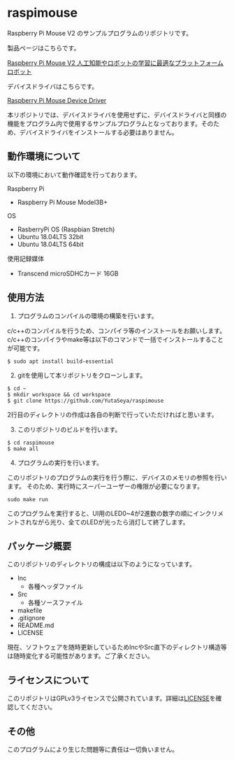 # raspimouse

Raspberry Pi Mouse V2 のサンプルプログラムのリポジトリです。

製品ページはこちらです。

[Raspberry Pi Mouse V2 人工知能やロボットの学習に最適なプラットフォームロボット](https://www.rt-net.jp/products/raspimouse2)

デバイスドライバはこちらです。

[Raspberry Pi Mouse Device Driver](https://github.com/rt-net/RaspberryPiMouse)

本リポジトリでは、デバイスドライバを使用せずに、デバイスドライバと同様の機能をプログラム内で使用するサンプルプログラムとなっております。そのため、デバイスドライバをインストールする必要はありません。

## 動作環境について
以下の環境において動作確認を行っております。

Raspberry Pi
- Raspberry Pi Mouse Model3B+
  
OS
- RasberryPi OS (Raspbian Stretch)
- Ubuntu 18.04LTS 32bit
- Ubuntu 18.04LTS 64bit

使用記録媒体
- Transcend microSDHCカード 16GB

## 使用方法
1. プログラムのコンパイルの環境の構築を行います。
 
c/c++のコンパイルを行うため、コンパイラ等のインストールをお願いします。
c/c++のコンパイラやmake等は以下のコマンドで一括でインストールすることが可能です。
```
$ sudo apt install build-essential
```

2. gitを使用して本リポジトリをクローンします。
```
$ cd ~
$ mkdir workspace && cd workspace
$ git clone https://github.com/YutaSeya/raspimouse
```
2行目のディレクトリの作成は各自の判断で行っていただければと思います。

3. このリポジトリのビルドを行います。

```
$ cd raspimouse
$ make all
```

4. プログラムの実行を行います。

このリポジトリのプログラムの実行を行う際に、デバイスのメモリの参照を行います。
そのため、実行時にスーパーユーザーの権限が必要になります。
```
sudo make run
```

このプログラムを実行すると、UI用のLED0~4が2進数の数字の順にインクリメントされながら光り、全てのLEDが光ったら消灯して終了します。

## パッケージ概要
このリポジトリのディレクトリの構成は以下のようになっています。
- Inc
  - 各種ヘッダファイル
- Src
  - 各種ソースファイル 
- makefile
- .gitignore
- README.md
- LICENSE

現在、ソフトウェアを随時更新しているためIncやSrc直下のディレクトリ構造等は随時変化する可能性があります。ご了承ください。

## ライセンスについて
このリポジトリはGPLv3ライセンスで公開されています。詳細は[LICENSE](https://github.com/YutaSeya/raspimouse/blob/master/LICENSE)を確認してください。

## その他
このプログラムにより生じた問題等に責任は一切負いません。
